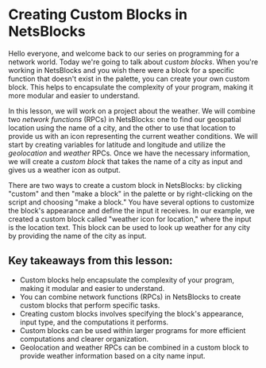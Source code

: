 # Creating Custom Blocks in NetsBlocks

Hello everyone, and welcome back to our series on programming for a network world. Today we're going to talk about *custom blocks*. When you're working in NetsBlocks and you wish there were a block for a specific function that doesn't exist in the palette, you can create your own custom block. This helps to encapsulate the complexity of your program, making it more modular and easier to understand.

In this lesson, we will work on a project about the weather. We will combine two *network functions* (RPCs) in NetsBlocks: one to find our geospatial location using the name of a city, and the other to use that location to provide us with an icon representing the current weather conditions. We will start by creating variables for latitude and longitude and utilize the *geolocation* and *weather* RPCs. Once we have the necessary information, we will create a *custom block* that takes the name of a city as input and gives us a weather icon as output.

There are two ways to create a custom block in NetsBlocks: by clicking "custom" and then "make a block" in the palette or by right-clicking on the script and choosing "make a block." You have several options to customize the block's appearance and define the input it receives. In our example, we created a custom block called "weather icon for location," where the input is the location text. This block can be used to look up weather for any city by providing the name of the city as input.

## Key takeaways from this lesson:
- Custom blocks help encapsulate the complexity of your program, making it modular and easier to understand.
- You can combine network functions (RPCs) in NetsBlocks to create custom blocks that perform specific tasks.
- Creating custom blocks involves specifying the block's appearance, input type, and the computations it performs.
- Custom blocks can be used within larger programs for more efficient computations and clearer organization.
- Geolocation and weather RPCs can be combined in a custom block to provide weather information based on a city name input.